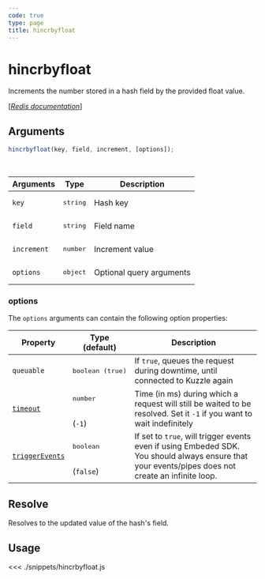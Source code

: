 ```yaml
---
code: true
type: page
title: hincrbyfloat
---
```


# hincrbyfloat

Increments the number stored in a hash field by the provided float value.

[[_Redis documentation_]](https://redis.io/commands/hincrbyfloat)

## Arguments

```js
hincrbyfloat(key, field, increment, [options]);
```

<br/>

| Arguments   | Type              | Description              |
| ----------- | ----------------- | ------------------------ |
| `key`       | <pre>string</pre> | Hash key                 |
| `field`     | <pre>string</pre> | Field name               |
| `increment` | <pre>number</pre> | Increment value          |
| `options`   | <pre>object</pre> | Optional query arguments |

### options

The `options` arguments can contain the following option properties:

| Property   | Type (default)            | Description                                                                  |
| ---------- | ------------------------- | ---------------------------------------------------------------------------- |
| `queuable` | <pre>boolean (true)</pre> | If `true`, queues the request during downtime, until connected to Kuzzle again |
| [`timeout`](/sdk/7/core-classes/kuzzle/query#timeout)         | <pre>number</pre><br/>(`-1`)     | Time (in ms) during which a request will still be waited to be resolved. Set it `-1` if you want to wait indefinitely |
| [`triggerEvents`](/sdk/7/core-classes/kuzzle/query#triggerEvents)  | <pre>boolean</pre> <br/>(`false`)| If set to `true`, will trigger events even if using Embeded SDK. You should always ensure that your events/pipes does not create an infinite loop. <SinceBadge version="Kuzzle 2.31.0"/> |

## Resolve

Resolves to the updated value of the hash's field.

## Usage

<<< ./snippets/hincrbyfloat.js

